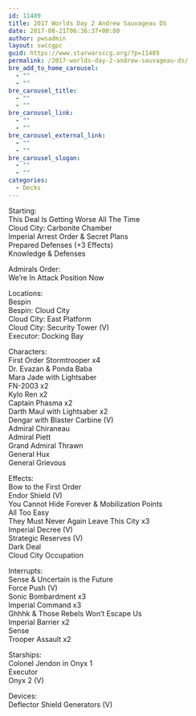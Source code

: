 ```yaml
---
id: 11489
title: 2017 Worlds Day 2 Andrew Sauvageau DS
date: 2017-08-21T06:36:37+00:00
author: pwsadmin
layout: swccgpc
guid: https://www.starwarsccg.org/?p=11489
permalink: /2017-worlds-day-2-andrew-sauvageau-ds/
bre_add_to_home_carousel:
  - ""
  - ""
bre_carousel_title:
  - ""
  - ""
bre_carousel_link:
  - ""
  - ""
bre_carousel_external_link:
  - ""
  - ""
bre_carousel_slogan:
  - ""
  - ""
categories:
  - Decks
---
```

Starting:  
This Deal Is Getting Worse All The Time  
Cloud City: Carbonite Chamber  
Imperial Arrest Order & Secret Plans  
Prepared Defenses (+3 Effects)  
Knowledge & Defenses

Admirals Order:  
We&#8217;re In Attack Position Now

Locations:  
Bespin  
Bespin: Cloud City  
Cloud City: East Platform  
Cloud City: Security Tower (V)  
Executor: Docking Bay

Characters:  
First Order Stormtrooper x4  
Dr. Evazan & Ponda Baba  
Mara Jade with Lightsaber  
FN-2003 x2  
Kylo Ren x2  
Captain Phasma x2  
Darth Maul with Lightsaber x2  
Dengar with Blaster Carbine (V)  
Admiral Chiraneau  
Admiral Piett  
Grand Admiral Thrawn  
General Hux  
General Grievous

Effects:  
Bow to the First Order  
Endor Shield (V)  
You Cannot Hide Forever & Mobilization Points  
All Too Easy  
They Must Never Again Leave This City x3  
Imperial Decree (V)  
Strategic Reserves (V)  
Dark Deal  
Cloud City Occupation

Interrupts:  
Sense & Uncertain is the Future  
Force Push (V)  
Sonic Bombardment x3  
Imperial Command x3  
Ghhhk & Those Rebels Won&#8217;t Escape Us  
Imperial Barrier x2  
Sense  
Trooper Assault x2

Starships:  
Colonel Jendon in Onyx 1  
Executor  
Onyx 2 (V)

Devices:  
Deflector Shield Generators (V)
